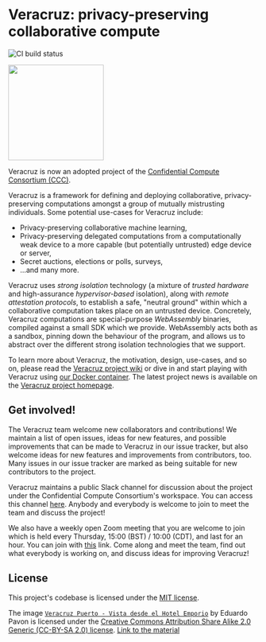 # Veracruz: privacy-preserving collaborative compute

![CI build status](https://github.com/veracruz-project/veracruz/actions/workflows/main.yml/badge.svg)

<img src = "https://confidentialcomputing.io/wp-content/uploads/sites/85/2019/08/cc_consortium-color.svg" width=192>

Veracruz is now an adopted project of the [Confidential Compute Consortium (CCC)](https://confidentialcomputing.io).

Veracruz is a framework for defining and deploying collaborative, privacy-preserving computations amongst a group of mutually mistrusting individuals.
Some potential use-cases for Veracruz include:

* Privacy-preserving collaborative machine learning,
* Privacy-preserving delegated computations from a computationally weak device to a more capable (but potentially untrusted) edge device or server,
* Secret auctions, elections or polls, surveys,
* ...and many more.

Veracruz uses *strong isolation* technology (a mixture of *trusted hardware* and high-assurance *hypervisor-based* isolation), along with  *remote attestation protocols*, to establish a safe, "neutral ground" within which a collaborative computation takes place on an untrusted device.
Concretely, Veracruz computations are special-purpose *WebAssembly* binaries, compiled against a small SDK which we provide.
WebAssembly acts both as a sandbox, pinning down the behaviour of the program, and allows us to abstract over the different strong isolation technologies that we support.

To learn more about Veracruz, the motivation, design, use-cases, and so on, please read the [Veracruz project wiki](https://github.com/veracruz-project/veracruz/wiki) or dive in and start playing with Veracruz using [our Docker container](https://github.com/veracruz-project/veracruz-docker-image).
The latest project news is available on the [Veracruz project homepage](https://veracruz-project.github.io).

## Get involved!

The Veracruz team welcome new collaborators and contributions!
We maintain a list of open issues, ideas for new features, and possible improvements that can be made to Veracruz in our issue tracker, but also welcome ideas for new features and improvements from contributors, too.
Many issues in our issue tracker are marked as being suitable for new contributors to the project.

Veracruz maintains a public Slack channel for discussion about the project under the Confidential Compute Consortium's workspace.
You can access this channel [here](https://join.slack.com/t/confidentialcomputing/shared_invite/zt-nckyewk3-WoMUPIrPdxXCCXrjCnFApw).
Anybody and everybody is welcome to join to meet the team and discuss the project!

We also have a weekly open Zoom meeting that you are welcome to join which is held every Thursday, 15:00 (BST) / 10:00 (CDT), and last for an hour.
You can join with [this](https://armltd.zoom.us/j/95458320669?pwd=Uks2OFJ5TjROZURCdjlGKzJOTDI3UT09&from=addon) link.
Come along and meet the team, find out what everybody is working on, and discuss ideas for improving Veracruz!


## License

This project's codebase is licensed under the [MIT license](LICENSE_MIT.markdown).

The image [`Veracruz Puerto - Vista desde el Hotel Emporio`](sdk/data-generators/image-processing-generator/veracruz.jpg) by Eduardo Pavon is licensed under the [Creative Commons Attribution Share Alike 2.0 Generic (CC-BY-SA 2.0) license](https://creativecommons.org/licenses/by-sa/2.0/). [Link to the material](https://www.flickr.com/photos/tomateverde/6169756721/in/photostream)

